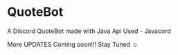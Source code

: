 # QuoteBot
A Discord QuoteBot made with Java
Api Used - Javacord

More UPDATES Coming soon!!!
Stay Tuned ☺
